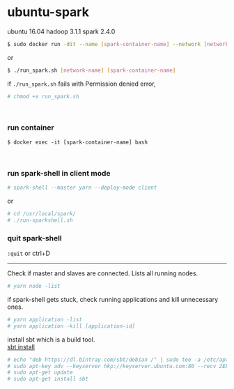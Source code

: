 # ubuntu-spark

ubuntu 16.04 hadoop 3.1.1 spark 2.4.0

```bash
$ sudo docker run -dit --name [spark-container-name] --network [network-hadoop-container-is-connected] [image-name] /bin/bash
```
or
```bash
$ ./run_spark.sh [network-name] [spark-container-name]
```
if `./run_spark.sh` fails with Permission denied error,
```bash
# chmod +x run_spark.sh
```
<br/>

### run container
```
$ docker exec -it [spark-container-name] bash
```
<br/>

### run spark-shell in client mode
```bash
# spark-shell --master yarn --deploy-mode client
```
or
```bash
# cd /usr/local/spark/
# ./run-sparkshell.sh
```

### quit spark-shell
`:quit` or ctrl+D

---

Check if master and slaves are connected.
Lists all running nodes.
```bash
# yarn node -list
```


if spark-shell gets stuck, check running applications and kill unnecessary ones.
```bash
# yarn application -list
# yarn application -kill [application-id]
```


install sbt which is a build tool.<br/>
[sbt install](https://www.scala-sbt.org/1.0/docs/Installing-sbt-on-Linux.html)

```bash
# echo "deb https://dl.bintray.com/sbt/debian /" | sudo tee -a /etc/apt/sources.list.d/sbt.list  
# sudo apt-key adv --keyserver hkp://keyserver.ubuntu.com:80 --recv 2EE0EA64E40A89B84B2DF73499E82A75642AC823  
# sudo apt-get update  
# sudo apt-get install sbt
```

